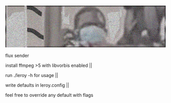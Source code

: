 ![logo](../media/leroy.png)



flux sender


install ffmpeg >5 with libvorbis enabled ||

run ./leroy -h for usage ||

write defaults in leroy.config ||

feel free to override any default with flags


